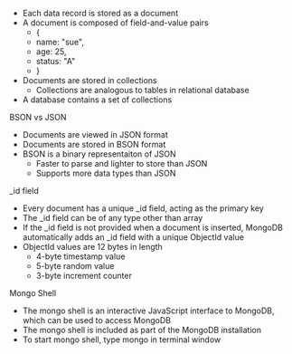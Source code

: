  - Each data record is stored as a document 
 - A document is composed of field-and-value pairs
	 - {
	 - name: "sue", 
	 - age: 25, 
	 - status: "A"
	 - }
- Documents are stored in collections
	- Collections are analogous to tables in relational database
- A database contains a set of collections

BSON vs JSON 
 - Documents are viewed in JSON format
 - Documents are stored in BSON format
 - BSON is a binary representaiton of JSON 
	 - Faster to parse and lighter to store than JSON
	 - Supports more data types than JSON

\_id field
 - Every document has a unique \_id field, acting as the primary key 
 - The \_id field can be of any type other than array 
 - If the \_id field is not provided when a document is inserted, MongoDB automatically adds an \_id field with a unique ObjectId value
 - ObjectId values are 12 bytes in length
	 - 4-byte timestamp value
	 - 5-byte random value
	 - 3-byte increment counter

Mongo Shell
 - The mongo shell is an interactive JavaScript interface to MongoDB, which can be used to access MongoDB
 - The mongo shell is included as part of the MongoDB installation
 - To start mongo shell, type mongo in terminal window 